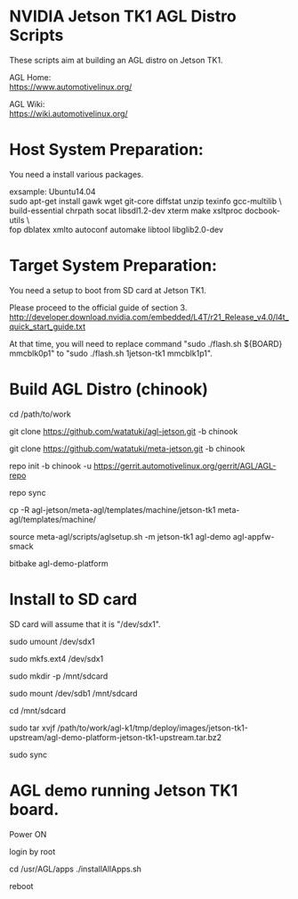 NVIDIA Jetson TK1 AGL Distro Scripts
====================================================================
These scripts aim at building an AGL distro on Jetson TK1.

AGL Home:  
https://www.automotivelinux.org/

AGL Wiki:  
https://wiki.automotivelinux.org/


Host System Preparation:
====================================================================
You need a install various packages.

exsample: Ubuntu14.04  
sudo apt-get install gawk wget git-core diffstat unzip texinfo gcc-multilib \  
build-essential chrpath socat libsdl1.2-dev xterm make xsltproc docbook-utils \  
fop dblatex xmlto autoconf automake libtool libglib2.0-dev


Target System Preparation:
====================================================================
You need a setup to boot from SD card at Jetson TK1.

Please proceed to the official guide of section 3.
http://developer.download.nvidia.com/embedded/L4T/r21_Release_v4.0/l4t_quick_start_guide.txt

At that time, you will need to replace command "sudo ./flash.sh ${BOARD} mmcblk0p1" to "sudo ./flash.sh 1jetson-tk1 mmcblk1p1".


Build AGL Distro (chinook)
====================================================================
cd /path/to/work

git clone https://github.com/watatuki/agl-jetson.git -b chinook

git clone https://github.com/watatuki/meta-jetson.git -b chinook

repo init -b chinook -u https://gerrit.automotivelinux.org/gerrit/AGL/AGL-repo

repo sync

cp -R agl-jetson/meta-agl/templates/machine/jetson-tk1 meta-agl/templates/machine/

source meta-agl/scripts/aglsetup.sh -m jetson-tk1 agl-demo agl-appfw-smack

bitbake agl-demo-platform


Install to SD card
====================================================================
SD card will assume that it is "/dev/sdx1".

sudo umount /dev/sdx1

sudo mkfs.ext4 /dev/sdx1

sudo mkdir -p /mnt/sdcard

sudo mount /dev/sdb1 /mnt/sdcard

cd /mnt/sdcard

sudo tar xvjf /path/to/work/agl-k1/tmp/deploy/images/jetson-tk1-upstream/agl-demo-platform-jetson-tk1-upstream.tar.bz2

sudo sync


AGL demo running Jetson TK1 board.
====================================================================
Power ON

login by root

cd /usr/AGL/apps
./installAllApps.sh

reboot

